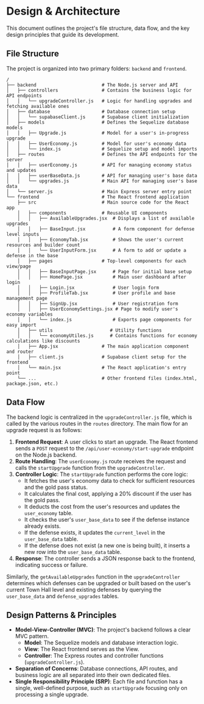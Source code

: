# Design & Architecture

This document outlines the project's file structure, data flow, and the key design principles that guide its development.

## File Structure

The project is organized into two primary folders: `backend` and `frontend`.

```
/
├── backend                        # The Node.js server and API
│   ├── controllers                # Contains the business logic for API endpoints
│   │   └── upgradeController.js   # Logic for handling upgrades and fetching available ones
│   ├── database                   # Database connection setup
│   │   └── supabaseClient.js      # Supabase client initialization
│   ├── models                     # Defines the Sequelize database models
│   │   ├── Upgrade.js             # Model for a user's in-progress upgrade
│   │   ├── UserEconomy.js         # Model for user's economy data
│   │   └── index.js               # Sequelize setup and model imports
│   ├── routes                     # Defines the API endpoints for the server
│   │   ├── userEconomy.js         # API for managing economy status and updates
│   │   ├── userBaseData.js        # API for managing user's base data
│   │   └── upgrades.js            # Main API for managing user's base data
│   └── server.js                  # Main Express server entry point
└── frontend                       # The React frontend application
    ├── src                        # Main source code for the React app
    │   ├── components             # Reusable UI components
    │   │   ├── AvailableUpgrades.jsx  # Displays a list of available upgrades
    │   │   ├── BaseInput.jsx          # A form component for defense level inputs
    │   │   ├── EconomyTab.jsx         # Shows the user's current resources and builder count
    │   │   └── UserInputForm.jsx      # A form to add or update a defense in the base
    │   ├── pages                  # Top-level components for each view/page
    │   │   ├── BaseInputPage.jsx      # Page for initial base setup
    │   │   ├── HomePage.jsx           # Main user dashboard after login
    │   │   ├── Login.jsx              # User login form
    │   │   ├── ProfileTab.jsx         # User profile and base management page
    │   │   ├── SignUp.jsx             # User registration form
    │   │   ├── UserEconomySettings.jsx # Page to modify user's economy variables
    │   │   └── index.js               # Exports page components for easy import
    │   ├── utils                     # Utility functions
    │   │   └── economyUtiles.js      # Contains functions for economy calculations like discounts
    │   ├── App.jsx                # The main application component and router
    │   ├── client.js              # Supabase client setup for the frontend
    │   └── main.jsx               # The React application's entry point
    └── ...                        # Other frontend files (index.html, package.json, etc.)
```

## Data Flow

The backend logic is centralized in the `upgradeController.js` file, which is called by the various routes in the `routes` directory. The main flow for an upgrade request is as follows:

1.  **Frontend Request**: A user clicks to start an upgrade. The React frontend sends a `POST` request to the `/api/user-economy/start-upgrade` endpoint on the Node.js backend.
2.  **Route Handling**: The `userEconomy.js` route receives the request and calls the `startUpgrade` function from the `upgradeController`.
3.  **Controller Logic**: The `startUpgrade` function performs the core logic:
    * It fetches the user's economy data to check for sufficient resources and the gold pass status.
    * It calculates the final cost, applying a 20% discount if the user has the gold pass.
    * It deducts the cost from the user's resources and updates the `user_economy` table.
    * It checks the user's `user_base_data` to see if the defense instance already exists.
    * If the defense exists, it updates the `current_level` in the `user_base_data` table.
    * If the defense does not exist (a new one is being built), it inserts a new row into the `user_base_data` table.
4.  **Response**: The controller sends a JSON response back to the frontend, indicating success or failure.

Similarly, the `getAvailableUpgrades` function in the `upgradeController` determines which defenses can be upgraded or built based on the user's current Town Hall level and existing defenses by querying the `user_base_data` and `defense_upgrades` tables.

## Design Patterns & Principles

-   **Model-View-Controller (MVC)**: The project's backend follows a clear MVC pattern.
    -   **Model**: The Sequelize models and database interaction logic.
    -   **View**: The React frontend serves as the View.
    -   **Controller**: The Express routes and controller functions (`upgradeController.js`).
-   **Separation of Concerns**: Database connections, API routes, and business logic are all separated into their own dedicated files.
-   **Single Responsibility Principle (SRP)**: Each file and function has a single, well-defined purpose, such as `startUpgrade` focusing only on processing a single upgrade.